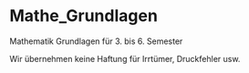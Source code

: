 # Mathe_Grundlagen
Mathematik Grundlagen für 3. bis 6. Semester

Wir übernehmen keine Haftung für Irrtümer, Druckfehler usw.
